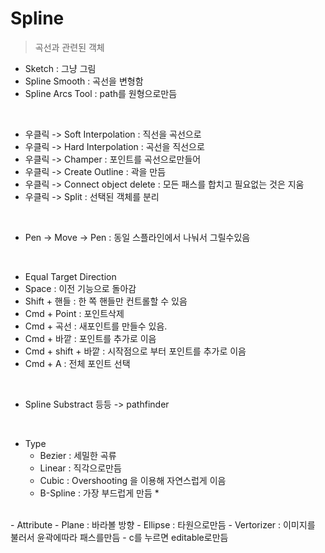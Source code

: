 # Spline

> 곡선과 관련된 객체

- Sketch : 그냥 그림
- Spline Smooth : 곡선을 변형함
- Spline Arcs Tool : path를 원형으로만듬 

<br>

- 우클릭 -> Soft Interpolation : 직선을 곡선으로
- 우클릭 -> Hard Interpolation : 곡선을 직선으로
- 우클릭 -> Champer : 포인트를 곡선으로만들어
- 우클릭 -> Create Outline : 곽을 만듬
- 우클릭 -> Connect object delete : 모든 패스를 합치고 필요없는 것은 지움
- 우클릭 -> Split : 선택된 객체를 분리

<br>

- Pen -> Move -> Pen : 동일 스플라인에서 나눠서 그릴수있음

<br>


- Equal Target Direction
- Space : 이전 기능으로 돌아감
- Shift + 핸들 : 한 쪽 핸들만 컨트롤할 수 있음
- Cmd + Point : 포인트삭제
- Cmd + 곡선 : 새포인트를 만들수 있음.
- Cmd + 바깥 : 포인트를 추가로 이음
- Cmd + shift + 바깥 : 시작점으로 부터 포인트를 추가로 이음
- Cmd + A : 전체 포인트 선택

<br>

- Spline Substract 등등 -> pathfinder

<br>

- Type 
    - Bezier : 세밀한 곡류
    - Linear : 직각으로만듬
    - Cubic : Overshooting 을 이용해 자연스럽게 이음
    - B-Spline : 가장 부드럽게 만듬 *
    
<br>
- Attribute
    - Plane : 바라볼 방향
    - Ellipse : 타원으로만듬
    - Vertorizer : 이미지를 불러서 윤곽에따라 패스를만듬
        - c를 누르면 editable로만듬

    
